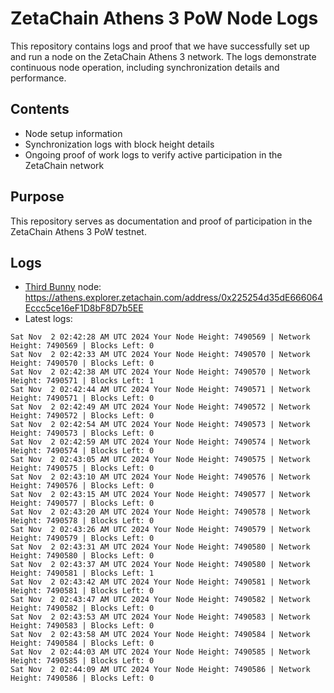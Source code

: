 # ZetaChain Athens 3 PoW Node Logs
This repository contains logs and proof that we have successfully set up and run a node on the ZetaChain Athens 3 network. The logs demonstrate continuous node operation, including synchronization details and performance.

## Contents
- Node setup information
- Synchronization logs with block height details
- Ongoing proof of work logs to verify active participation in the ZetaChain network

## Purpose
This repository serves as documentation and proof of participation in the ZetaChain Athens 3 PoW testnet.

## Logs

- [Third Bunny](https://thirdbunny.xyz/) node: https://athens.explorer.zetachain.com/address/0x225254d35dE666064Eccc5ce16eF1D8bF8D7b5EE
- Latest logs:
```
Sat Nov  2 02:42:28 AM UTC 2024 Your Node Height: 7490569 | Network Height: 7490569 | Blocks Left: 0
Sat Nov  2 02:42:33 AM UTC 2024 Your Node Height: 7490570 | Network Height: 7490570 | Blocks Left: 0
Sat Nov  2 02:42:38 AM UTC 2024 Your Node Height: 7490570 | Network Height: 7490571 | Blocks Left: 1
Sat Nov  2 02:42:44 AM UTC 2024 Your Node Height: 7490571 | Network Height: 7490571 | Blocks Left: 0
Sat Nov  2 02:42:49 AM UTC 2024 Your Node Height: 7490572 | Network Height: 7490572 | Blocks Left: 0
Sat Nov  2 02:42:54 AM UTC 2024 Your Node Height: 7490573 | Network Height: 7490573 | Blocks Left: 0
Sat Nov  2 02:42:59 AM UTC 2024 Your Node Height: 7490574 | Network Height: 7490574 | Blocks Left: 0
Sat Nov  2 02:43:05 AM UTC 2024 Your Node Height: 7490575 | Network Height: 7490575 | Blocks Left: 0
Sat Nov  2 02:43:10 AM UTC 2024 Your Node Height: 7490576 | Network Height: 7490576 | Blocks Left: 0
Sat Nov  2 02:43:15 AM UTC 2024 Your Node Height: 7490577 | Network Height: 7490577 | Blocks Left: 0
Sat Nov  2 02:43:20 AM UTC 2024 Your Node Height: 7490578 | Network Height: 7490578 | Blocks Left: 0
Sat Nov  2 02:43:26 AM UTC 2024 Your Node Height: 7490579 | Network Height: 7490579 | Blocks Left: 0
Sat Nov  2 02:43:31 AM UTC 2024 Your Node Height: 7490580 | Network Height: 7490580 | Blocks Left: 0
Sat Nov  2 02:43:37 AM UTC 2024 Your Node Height: 7490580 | Network Height: 7490581 | Blocks Left: 1
Sat Nov  2 02:43:42 AM UTC 2024 Your Node Height: 7490581 | Network Height: 7490581 | Blocks Left: 0
Sat Nov  2 02:43:47 AM UTC 2024 Your Node Height: 7490582 | Network Height: 7490582 | Blocks Left: 0
Sat Nov  2 02:43:53 AM UTC 2024 Your Node Height: 7490583 | Network Height: 7490583 | Blocks Left: 0
Sat Nov  2 02:43:58 AM UTC 2024 Your Node Height: 7490584 | Network Height: 7490584 | Blocks Left: 0
Sat Nov  2 02:44:03 AM UTC 2024 Your Node Height: 7490585 | Network Height: 7490585 | Blocks Left: 0
Sat Nov  2 02:44:09 AM UTC 2024 Your Node Height: 7490586 | Network Height: 7490586 | Blocks Left: 0
```
